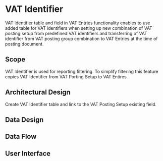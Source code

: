 # VAT Identifier

VAT Identifier table and field in VAT Entries functionality enables to use added table for VAT identifiers when setting up new combination of VAT posting setup from predefined VAT identifiers and transferring of VAT identifier from VAT posting group combination to VAT Entries at the time of posting document.

## Scope

VAT Identifier is used for reporting filtering. To simplify filtering this feature copies VAT Identifier from VAT Porting Setup to VAT Entires.

## Architectural Design 

Create VAT Identifier table and link to the VAT Posting Setup existing field. 

## Data Design

## Data Flow

## User Interface
